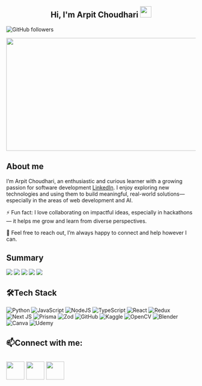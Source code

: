 <h2 align="center">Hi, I'm Arpit Choudhari <img src="https://user-images.githubusercontent.com/39955420/147578264-bae0526c-028a-49d2-8af8-d08bb4edbd2a.gif" height="30" width="30"></h2>
 
<img alt="GitHub followers" src="https://img.shields.io/github/followers/ARPIT20012005">


<h10 align="center"><img src="https://github.com/user-attachments/assets/ca7f6c1f-9377-49ef-8424-ddf0a560ceae" height="300" width="1000" ></h10>

<h2>About me</h2>

I’m Arpit Choudhari, an enthusiastic and curious learner with a growing passion for software development [LinkedIn](https://www.linkedin.com/in/arpit-choudhari-435580271/). I enjoy exploring new technologies and using them to build meaningful, real-world solutions—especially in the areas of web development and AI.

⚡ Fun fact: I love collaborating on impactful ideas, especially in hackathons — it helps me grow and learn from diverse perspectives.

💬 Feel free to reach out, I’m always happy to connect and help however I can.



<h2>Summary</h2>

![](http://github-profile-summary-cards.vercel.app/api/cards/profile-details?username=ARPIT20012005&theme=monokai)
![](http://github-profile-summary-cards.vercel.app/api/cards/repos-per-language?username=ARPIT20012005&theme=monokai)
![](http://github-profile-summary-cards.vercel.app/api/cards/most-commit-language?username=ARPIT20012005&theme=monokai)
![](http://github-profile-summary-cards.vercel.app/api/cards/stats?username=ARPIT20012005&theme=monokai)
![](http://github-profile-summary-cards.vercel.app/api/cards/productive-time?username=ARPIT20012005&theme=monokai&utcOffset=8)



<h2>🛠Tech Stack</h2>

![Python](https://img.shields.io/badge/python-3670A0?style=for-the-badge&logo=python&logoColor=ffdd54)
![JavaScript](https://img.shields.io/badge/javascript-%23323330.svg?style=for-the-badge&logo=javascript&logoColor=%23F7DF1E)
![NodeJS](https://img.shields.io/badge/node.js-6DA55F?style=for-the-badge&logo=node.js&logoColor=white)
![TypeScript](https://img.shields.io/badge/typescript-%23007ACC.svg?style=for-the-badge&logo=typescript&logoColor=white)
![React](https://img.shields.io/badge/react-%2320232a.svg?style=for-the-badge&logo=react&logoColor=%2361DAFB)
![Redux](https://img.shields.io/badge/redux-%23593d88.svg?style=for-the-badge&logo=redux&logoColor=white)
![Next JS](https://img.shields.io/badge/Next-black?style=for-the-badge&logo=next.js&logoColor=white)
![Prisma](https://img.shields.io/badge/Prisma-3982CE?style=for-the-badge&logo=Prisma&logoColor=white)
![Zod](https://img.shields.io/badge/zod-%233068b7.svg?style=for-the-badge&logo=zod&logoColor=white)
![GitHub](https://img.shields.io/badge/GitHub-%23121011.svg?logo=github&logoColor=white)
![Kaggle](https://img.shields.io/badge/Kaggle-035a7d?style=for-the-badge&logo=kaggle&logoColor=white)
![OpenCV](https://img.shields.io/badge/opencv-%23white.svg?style=for-the-badge&logo=opencv&logoColor=white)
![Blender](https://img.shields.io/badge/blender-%23F5792A.svg?style=for-the-badge&logo=blender&logoColor=white)
![Canva](https://img.shields.io/badge/Canva-%2300C4CC.svg?style=for-the-badge&logo=Canva&logoColor=white)
![Udemy](https://img.shields.io/badge/Udemy-A435F0?style=for-the-badge&logo=Udemy&logoColor=white)



<h2>📫Connect with me:<h2/>


[<img src="https://github.com/user-attachments/assets/6bb41c26-02a6-4722-9a21-7f1da29db816" height="48" width="48">](https://www.linkedin.com/in/arpit-choudhari-435580271/) 
[<img src="https://github.com/user-attachments/assets/31ce6e96-e081-420d-9744-625815455e9d" height="48" width="48">](arpitchoudhari20@gmail.com)
[<img src="https://github.com/user-attachments/assets/ff0a8c71-4d0e-4536-85ac-100f4eefea2a" height="48" width="48">](https://www.instagram.com/arpit_choudhari20/)

